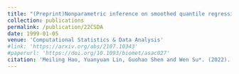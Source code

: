```yaml
---
title: "(Preprint)Nonparametric inference on smoothed quantile regression process"
collection: publications
permalink: /publication/22CSDA
date: 1999-01-05
venue: 'Computational Statistics & Data Analysis'
#link: 'https://arxiv.org/abs/2107.10343'
#paperurl: 'https://doi.org/10.1093/biomet/asac027'
citation: 'Meiling Hao, Yuanyuan Lin, Guohao Shen and Wen Su*. (2022). &quot;Nonparametric inference on smoothed quantile regression process. &quot; <i>Minor revision in Computational Statistics & Data Analysis.</i>'
---
```

